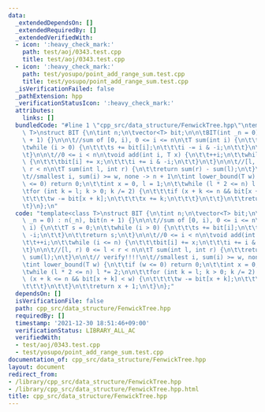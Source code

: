 ```yaml
---
data:
  _extendedDependsOn: []
  _extendedRequiredBy: []
  _extendedVerifiedWith:
  - icon: ':heavy_check_mark:'
    path: test/aoj/0343.test.cpp
    title: test/aoj/0343.test.cpp
  - icon: ':heavy_check_mark:'
    path: test/yosupo/point_add_range_sum.test.cpp
    title: test/yosupo/point_add_range_sum.test.cpp
  _isVerificationFailed: false
  _pathExtension: hpp
  _verificationStatusIcon: ':heavy_check_mark:'
  attributes:
    links: []
  bundledCode: "#line 1 \"cpp_src/data_structure/FenwickTree.hpp\"\ntemplate<class\
    \ T>\nstruct BIT {\n\tint n;\n\tvector<T> bit;\n\n\tBIT(int _n = 0) : n(_n), bit(n\
    \ + 1) {}\n\n\t//sum of [0, i), 0 <= i <= n\n\tT sum(int i) {\n\t\tT s = 0;\n\t\
    \twhile (i > 0) {\n\t\t\ts += bit[i];\n\t\t\ti -= i & -i;\n\t\t}\n\t\treturn s;\n\
    \t}\n\n\t//0 <= i < n\n\tvoid add(int i, T x) {\n\t\t++i;\n\t\twhile (i <= n)\
    \ {\n\t\t\tbit[i] += x;\n\t\t\ti += i & -i;\n\t\t}\n\t}\n\n\t//[l, r) 0 <= l <\
    \ r < n\n\tT sum(int l, int r) {\n\t\treturn sum(r) - sum(l);\n\t}\n\n\t// verify!!!!\n\
    \t//smallest i, sum(i) >= w, none -> n + 1\n\tint lower_bound(T w) {\n\t\tif (w\
    \ <= 0) return 0;\n\t\tint x = 0, l = 1;\n\t\twhile (l * 2 <= n) l *= 2;\n\n\t\
    \tfor (int k = l; k > 0; k /= 2) {\n\t\t\tif (x + k <= n && bit[x + k] < w) {\n\
    \t\t\t\tw -= bit[x + k];\n\t\t\t\tx += k;\n\t\t\t}\n\t\t}\n\t\treturn x + 1;\n\
    \t}\n};\n"
  code: "template<class T>\nstruct BIT {\n\tint n;\n\tvector<T> bit;\n\n\tBIT(int\
    \ _n = 0) : n(_n), bit(n + 1) {}\n\n\t//sum of [0, i), 0 <= i <= n\n\tT sum(int\
    \ i) {\n\t\tT s = 0;\n\t\twhile (i > 0) {\n\t\t\ts += bit[i];\n\t\t\ti -= i &\
    \ -i;\n\t\t}\n\t\treturn s;\n\t}\n\n\t//0 <= i < n\n\tvoid add(int i, T x) {\n\
    \t\t++i;\n\t\twhile (i <= n) {\n\t\t\tbit[i] += x;\n\t\t\ti += i & -i;\n\t\t}\n\
    \t}\n\n\t//[l, r) 0 <= l < r < n\n\tT sum(int l, int r) {\n\t\treturn sum(r) -\
    \ sum(l);\n\t}\n\n\t// verify!!!!\n\t//smallest i, sum(i) >= w, none -> n + 1\n\
    \tint lower_bound(T w) {\n\t\tif (w <= 0) return 0;\n\t\tint x = 0, l = 1;\n\t\
    \twhile (l * 2 <= n) l *= 2;\n\n\t\tfor (int k = l; k > 0; k /= 2) {\n\t\t\tif\
    \ (x + k <= n && bit[x + k] < w) {\n\t\t\t\tw -= bit[x + k];\n\t\t\t\tx += k;\n\
    \t\t\t}\n\t\t}\n\t\treturn x + 1;\n\t}\n};"
  dependsOn: []
  isVerificationFile: false
  path: cpp_src/data_structure/FenwickTree.hpp
  requiredBy: []
  timestamp: '2021-12-30 18:51:46+09:00'
  verificationStatus: LIBRARY_ALL_AC
  verifiedWith:
  - test/aoj/0343.test.cpp
  - test/yosupo/point_add_range_sum.test.cpp
documentation_of: cpp_src/data_structure/FenwickTree.hpp
layout: document
redirect_from:
- /library/cpp_src/data_structure/FenwickTree.hpp
- /library/cpp_src/data_structure/FenwickTree.hpp.html
title: cpp_src/data_structure/FenwickTree.hpp
---
```

